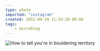 ```yaml
---
type: photo
imported: "instagram"
created: 2012-09-29 11:54:20-08:00
tags:
    - microblog
---
```

![How to tell you're in bouldering territory](/media/images/photos/2012/09/d38287855dc5a88081ee11c4b482b0af.jpg)

